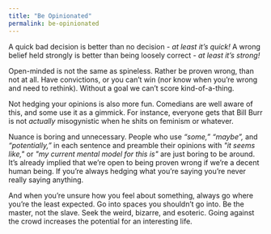 ```yaml
---
title: "Be Opinionated"
permalink: be-opinionated
---
```


A quick bad decision is better than no decision - *at least it’s quick!* A wrong belief held strongly is better than being loosely correct - *at least it’s strong!*

Open-minded is not the same as spineless. Rather be proven wrong, than not at all. Have convictions, or you can’t win (nor know when you’re wrong and need to rethink). Without a goal we can’t score kind-of-a-thing.

Not hedging your opinions is also more fun. Comedians are well aware of this, and some use it as a gimmick. For instance, everyone gets that Bill Burr is not *actually* misogynistic when he shits on feminism or whatever.

Nuance is boring and unnecessary. People who use *“some,”* *“maybe”,* and *“potentially,”* in each sentence and preamble their opinions with *"it seems like,"* or *"my current mental model for this is"* are just boring to be around. It’s already implied that we’re open to being proven wrong if we’re a decent human being. If you’re always hedging what you’re saying you’re never really saying anything.

And when you’re unsure how you feel about something, always go where you’re the least expected. Go into spaces you shouldn’t go into. Be the master, not the slave. Seek the weird, bizarre, and esoteric. Going against the crowd increases the potential for an interesting life.
